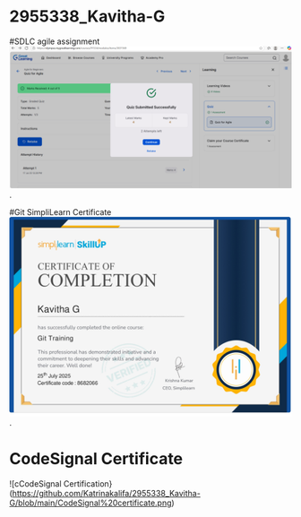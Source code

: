 # 2955338_Kavitha-G

#SDLC agile assignment
![Agile Assignment Screenshot](https://github.com/Katrinakalifa/2955338_Kavitha-G/blob/main/SDLC.png).

#Git SimpliLearn Certificate
![Git Certificate Screenshot](https://github.com/Katrinakalifa/2955338_Kavitha-G/blob/main/Git.jpg).

# CodeSignal Certificate 
![cCodeSignal Certification}(https://github.com/Katrinakalifa/2955338_Kavitha-G/blob/main/CodeSignal%20certificate.png)
